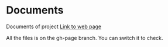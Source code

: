 # Documents

Documents of project
[Link to web page]( https://software-system-analysis-and-design.github.io/Dashboard/)

All the files is on the gh-page branch. You can switch it to check.
